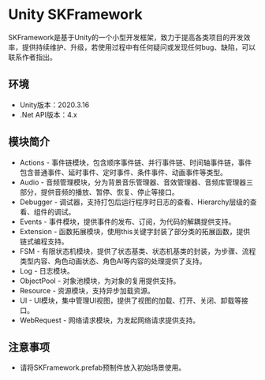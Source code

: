 # Unity SKFramework

SKFramework是基于Unity的一个小型开发框架，致力于提高各类项目的开发效率，提供持续维护、升级，若使用过程中有任何疑问或发现任何bug、缺陷，可以联系作者指出。

## 环境

- Unity版本：2020.3.16
- .Net API版本：4.x

## 模块简介

- Actions - 事件链模块，包含顺序事件链、并行事件链、时间轴事件链，事件包含普通事件、延时事件、定时事件、条件事件、动画事件等类型。
- Audio - 音频管理模块，分为背景音乐管理器、音效管理器、音频库管理器三部分，提供音频的播放、暂停、恢复、停止等接口。
- Debugger - 调试器，支持打包后运行程序时日志的查看、Hierarchy层级的查看、组件的调试。
- Events - 事件模块，提供事件的发布、订阅，为代码的解耦提供支持。
- Extension - 函数拓展模块，使用this关键字封装了部分类的拓展函数，提供链式编程支持。
- FSM - 有限状态机模块，提供了状态基类、状态机基类的封装，为步骤、流程类型内容、角色动画状态、角色AI等内容的处理提供了支持。
- Log - 日志模块。
- ObjectPool - 对象池模块，为对象的复用提供支持。
- Resource - 资源模块，支持异步加载资源。
- UI - UI模块，集中管理UI视图，提供了视图的加载、打开、关闭、卸载等接口。
- WebRequest - 网络请求模块，为发起网络请求提供支持。

## 注意事项

- 请将SKFramework.prefab预制件放入初始场景使用。
